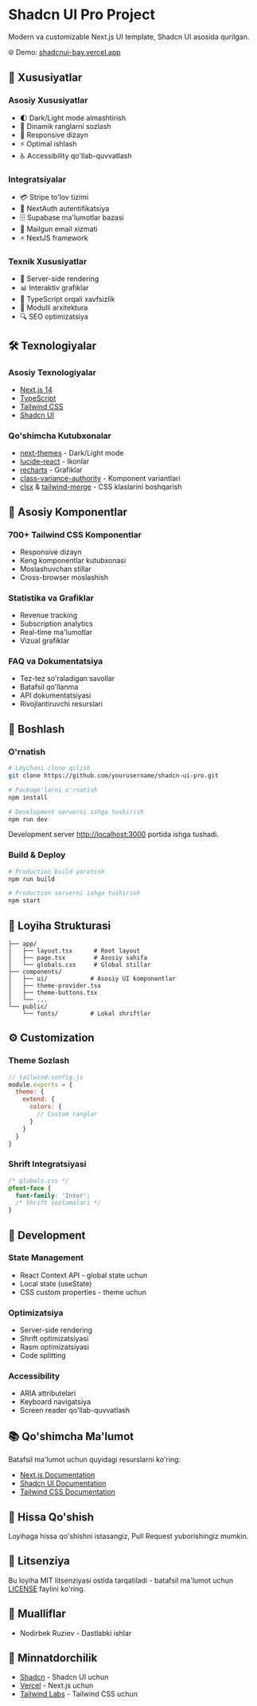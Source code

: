 # Shadcn UI Pro Project

Modern va customizable Next.js UI template, Shadcn UI asosida qurilgan.

🌐 Demo: [shadcnui-bay.vercel.app](https://shadcnui-bay.vercel.app/)

## 🚀 Xususiyatlar

### Asosiy Xususiyatlar
- 🌓 Dark/Light mode almashtirish
- 🎨 Dinamik ranglarni sozlash
- 📱 Responsive dizayn
- ⚡ Optimal ishlash
- ♿ Accessibility qo'llab-quvvatlash

### Integratsiyalar
- 💳 Stripe to'lov tizimi
- 🔐 NextAuth autentifikatsiya
- 🗄️ Supabase ma'lumotlar bazasi
- 📧 Mailgun email xizmati
- ⚡ NextJS framework

### Texnik Xususiyatlar
- 🔄 Server-side rendering
- 📊 Interaktiv grafiklar
- 🎯 TypeScript orqali xavfsizlik
- 🧩 Modulli arxitektura
- 🔍 SEO optimizatsiya

## 🛠 Texnologiyalar

### Asosiy Texnologiyalar
- [Next.js 14](https://nextjs.org/)
- [TypeScript](https://www.typescriptlang.org/)
- [Tailwind CSS](https://tailwindcss.com/)
- [Shadcn UI](https://ui.shadcn.com/)

### Qo'shimcha Kutubxonalar
- [next-themes](https://github.com/pacocoursey/next-themes) - Dark/Light mode
- [lucide-react](https://lucide.dev/) - Ikonlar
- [recharts](https://recharts.org/) - Grafiklar
- [class-variance-authority](https://cva.style/) - Komponent variantlari
- [clsx](https://github.com/lukeed/clsx) & [tailwind-merge](https://github.com/dcastil/tailwind-merge) - CSS klaslarini boshqarish

## 🎯 Asosiy Komponentlar

### 700+ Tailwind CSS Komponentlar
- Responsive dizayn
- Keng komponentlar kutubxonasi
- Moslashuvchan stillar
- Cross-browser moslashish

### Statistika va Grafiklar
- Revenue tracking
- Subscription analytics
- Real-time ma'lumotlar
- Vizual grafiklar

### FAQ va Dokumentatsiya
- Tez-tez so'raladigan savollar
- Batafsil qo'llanma
- API dokumentatsiyasi
- Rivojlantiruvchi resurslari

## 🚀 Boshlash

### O'rnatish

```bash
# Loyihani clone qilish
git clone https://github.com/yourusername/shadcn-ui-pro.git

# Package'larni o'rnatish
npm install

# Development serverni ishga tushirish
npm run dev
```

Development server [http://localhost:3000](http://localhost:3000) portida ishga tushadi.

### Build & Deploy

```bash
# Production build yaratish
npm run build

# Production serverni ishga tushirish
npm start
```

## 📁 Loyiha Strukturasi

```
├── app/
│   ├── layout.tsx      # Root layout
│   ├── page.tsx        # Asosiy sahifa
│   └── globals.css     # Global stillar
├── components/
│   ├── ui/            # Asosiy UI komponentlar
│   ├── theme-provider.tsx
│   ├── theme-buttons.tsx
│   └── ...
└── public/
    └── fonts/         # Lokal shriftlar
```

## ⚙️ Customization

### Theme Sozlash
```js
// tailwind.config.js
module.exports = {
  theme: {
    extend: {
      colors: {
        // Custom ranglar
      }
    }
  }
}
```

### Shrift Integratsiyasi
```css
/* globals.css */
@font-face {
  font-family: 'Inter';
  /* Shrift sozlamalari */
}
```

## 🔧 Development

### State Management
- React Context API - global state uchun
- Local state (useState)
- CSS custom properties - theme uchun

### Optimizatsiya
- Server-side rendering
- Shrift optimizatsiyasi
- Rasm optimizatsiyasi
- Code splitting

### Accessibility
- ARIA attributelari
- Keyboard navigatsiya
- Screen reader qo'llab-quvvatlash

## 📚 Qo'shimcha Ma'lumot

Batafsil ma'lumot uchun quyidagi resurslarni ko'ring:
- [Next.js Documentation](https://nextjs.org/docs)
- [Shadcn UI Documentation](https://ui.shadcn.com/)
- [Tailwind CSS Documentation](https://tailwindcss.com/docs)

## 🤝 Hissa Qo'shish

Loyihaga hissa qo'shishni istasangiz, Pull Request yuborishingiz mumkin.

## 📝 Litsenziya

Bu loyiha MIT litsenziyasi ostida tarqatiladi - batafsil ma'lumot uchun [LICENSE](LICENSE) faylini ko'ring.

## 👥 Mualliflar

- Nodirbek Ruziev - Dastlabki ishlar

## 🙏 Minnatdorchilik

- [Shadcn](https://twitter.com/shadcn) - Shadcn UI uchun
- [Vercel](https://vercel.com) - Next.js uchun
- [Tailwind Labs](https://tailwindcss.com) - Tailwind CSS uchun
